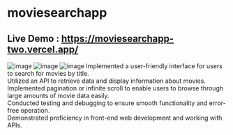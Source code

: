 # moviesearchapp

## Live Demo : https://moviesearchapp-two.vercel.app/

![image](https://github.com/ZeenatFirdosh/moviesearchapp/assets/100707152/97a0d93c-7812-4912-adc2-1f42d1b7f7a5)
![image](https://github.com/ZeenatFirdosh/moviesearchapp/assets/100707152/c61ede3b-9ccf-4180-9b80-0a586a56cdd7)
![image](https://github.com/ZeenatFirdosh/moviesearchapp/assets/100707152/4014055f-d27a-4660-8f6c-35ef3f0b168e)
Implemented a user-friendly interface for users to search for movies by title.</br>
Utilized an API to retrieve data and display information about movies.</br>
Implemented pagination or infinite scroll to enable users to browse through large amounts of movie data easily.</br>
Conducted testing and debugging to ensure smooth functionality and error-free operation.</br>
Demonstrated proficiency in front-end web development and working with APIs.</br>

